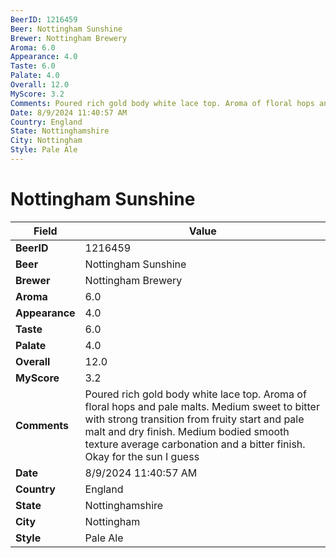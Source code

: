 ```yaml
---
BeerID: 1216459
Beer: Nottingham Sunshine
Brewer: Nottingham Brewery
Aroma: 6.0
Appearance: 4.0
Taste: 6.0
Palate: 4.0
Overall: 12.0
MyScore: 3.2
Comments: Poured rich gold body white lace top. Aroma of floral hops and pale malts.  Medium sweet to bitter with strong transition from fruity start and pale malt and dry finish.  Medium bodied smooth texture average carbonation and a bitter finish.  Okay for the sun I guess
Date: 8/9/2024 11:40:57 AM
Country: England
State: Nottinghamshire
City: Nottingham
Style: Pale Ale
---
```


# Nottingham Sunshine

| Field         | Value |
|---------------|-------|
| **BeerID** | 1216459 |
| **Beer** | Nottingham Sunshine |
| **Brewer** | Nottingham Brewery |
| **Aroma** | 6.0 |
| **Appearance** | 4.0 |
| **Taste** | 6.0 |
| **Palate** | 4.0 |
| **Overall** | 12.0 |
| **MyScore** | 3.2 |
| **Comments** | Poured rich gold body white lace top. Aroma of floral hops and pale malts.  Medium sweet to bitter with strong transition from fruity start and pale malt and dry finish.  Medium bodied smooth texture average carbonation and a bitter finish.  Okay for the sun I guess  |
| **Date** | 8/9/2024 11:40:57 AM |
| **Country** | England |
| **State** | Nottinghamshire |
| **City** | Nottingham |
| **Style** | Pale Ale |
